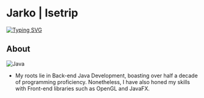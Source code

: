# Jarko | Isetrip
<a href="https://git.io/typing-svg"><img src="https://readme-typing-svg.herokuapp.com?font=Fira+Code&pause=1000&color=A82FCD&center=true&width=600&height=50&lines=Computer+science+student%2C+developer+from+Ukraine" alt="Typing SVG" /></a>
## About


 ![Java](https://img.shields.io/badge/java-%23ED8B00.svg?style=for-the-badge&logo=java&logoColor=white)<br/>
  - My roots lie in Back-end Java Development, boasting over half a decade of programming proficiency. Nonetheless, I have also honed my skills with Front-end libraries such as OpenGL and JavaFX.




